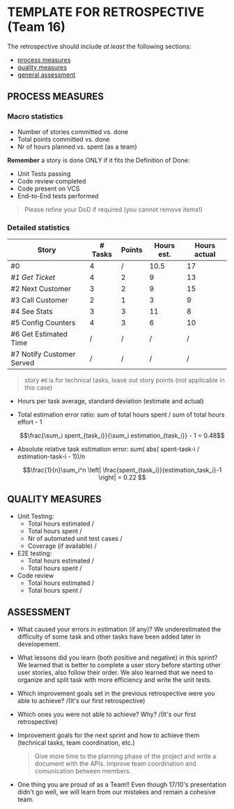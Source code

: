 TEMPLATE FOR RETROSPECTIVE (Team 16)
=====================================

The retrospective should include _at least_ the following
sections:

- [process measures](#process-measures)
- [quality measures](#quality-measures)
- [general assessment](#assessment)

## PROCESS MEASURES 

### Macro statistics

- Number of stories committed vs. done 
- Total points committed vs. done 
- Nr of hours planned vs. spent (as a team)

**Remember** a story is done ONLY if it fits the Definition of Done:
 
- Unit Tests passing
- Code review completed
- Code present on VCS
- End-to-End tests performed

> Please refine your DoD if required (you cannot remove items!) 

### Detailed statistics

| Story  | # Tasks | Points | Hours est. | Hours actual |
|--------|---------|--------|------------|--------------|
| #0     |   4    |    / |        10.5   |    17        |
| _#1 Get Ticket_   |        4        | 2      |    9        |      13        |
| #2 Next Customer     |  3       | 2       |   9         |     15         |
| #3 Call Customer     |  2     | 1      | 3           |    9         |
| #4 See Stats     |  3     |  3    |   11        |    8         |
| #5 Config Counters    | 4      |  3     |  6         |   10          |
| #6 Get Estimated Time     |     /  |    /  |     /      |        /     |
| #7 Notify Customer Served     |  /     | /     |     /      |      /       |




   

> story `#0` is for technical tasks, leave out story points (not applicable in this case)

- Hours per task average, standard deviation (estimate and actual)
- Total estimation error ratio: sum of total hours spent / sum of total hours effort - 1 

    $$\frac{\sum_i spent_{task_i}}{\sum_i estimation_{task_i}} - 1 = 0.48$$          
    
    
- Absolute relative task estimation error: sum( abs( spent-task-i / estimation-task-i - 1))/n

    $$\frac{1}{n}\sum_i^n \left| \frac{spent_{task_i}}{estimation_task_i}-1 \right| = 0.22 $$
  
## QUALITY MEASURES 

- Unit Testing:
  - Total hours estimated /
  - Total hours spent /
  - Nr of automated unit test cases  /
  - Coverage (if available) /
- E2E testing:
  - Total hours estimated /
  - Total hours spent /
- Code review  
  - Total hours estimated /
  - Total hours spent /
  


## ASSESSMENT

- What caused your errors in estimation (if any)? 
  We underestimated the difficulty of some task and other tasks have been added later in developement.

- What lessons did you learn (both positive and negative) in this sprint?
  We learned that is better to complete a user story before starting other user stories,
  also follow their order.
  We also learned that we need to organize and split task with more efficiency and write the unit tests.

- Which improvement goals set in the previous retrospective were you able to achieve? 
    /(It's our first retrospective)
  
- Which ones you were not able to achieve? Why?
    /(It's our first retrospective)
- Improvement goals for the next sprint and how to achieve them (technical tasks, team coordination, etc.)

  > Give more time to the planning phase of the project and write a document with the APIs.
  > Improve team coordination and comunication between members.

- One thing you are proud of as a Team!!
  Even though 17/10's presentation didn't go well, we will learn from our mistakes and remain a cohesive team.
